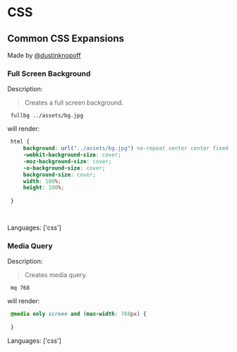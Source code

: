 # CSS

## Common CSS Expansions

Made by [@dustinknopoff](https://dustinknopoff.me)

### Full Screen Background

Description:

> Creates a full screen background.

` fullbg ../assets/bg.jpg`

will render:


```css
 html {
     background: url("../assets/bg.jpg") no-repeat center center fixed;
     -webkit-background-size: cover;
     -moz-background-size: cover;
     -o-background-size: cover;
     background-size: cover;
     width: 100%;
     height: 100%;
 
 }
 
 
```

Languages: ['css']



### Media Query

Description:

> Creates media query.

` mq 768`

will render:


```css
 @media only screen and (max-width: 768px) {
     
 }
```

Languages: ['css']



